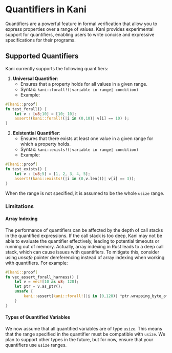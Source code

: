 # Quantifiers in Kani

Quantifiers are a powerful feature in formal verification that allow you to express properties over a range of values. Kani provides experimental support for quantifiers, enabling users to write concise and expressive specifications for their programs.

## Supported Quantifiers

Kani currently supports the following quantifiers:

1. **Universal Quantifier**:
   - Ensures that a property holds for all values in a given range.
   - Syntax: `kani::forall!(|variable in range| condition)`
   - Example:

```rust
#[kani::proof]
fn test_forall() {
    let v : [u8;10] = [10; 10];
    assert!(kani::forall!(|i in (0,10)| v[i] == 10) );
}
```

2. **Existential Quantifier**:
   - Ensures that there exists at least one value in a given range for which a property holds.
   - Syntax: `kani::exists!(|variable in range| condition)`
   - Example:

```rust
#[kani::proof]
fn test_exists() {
    let v : [u8;5] = [1, 2, 3, 4, 5];
    assert!(kani::exists!(|i in (0,v.len())| v[i] == 3));
}
```

When the range is not specified, it is assumed to be the whole `usize` range.

### Limitations

#### Array Indexing

The performance of quantifiers can be affected by the depth of call stacks in the quantified expressions. If the call stack is too deep, Kani may not be able to evaluate the quantifier effectively, leading to potential timeouts or running out of memory. Actually, array indexing in Rust leads to a deep call stack, which can cause issues with quantifiers. To mitigate this, consider using *unsafe* pointer dereferencing instead of array indexing when working with quantifiers. For example:

```rust
#[kani::proof]
fn vec_assert_forall_harness() {
    let v = vec![10 as u8; 128];
    let ptr = v.as_ptr();
    unsafe {
        kani::assert(kani::forall!(|i in (0,128)| *ptr.wrapping_byte_offset(i as isize) == 10), "");
    }
}
```

#### Types of Quantified Variables

We now assume that all quantified variables are of type `usize`. This means that the range specified in the quantifier must be compatible with `usize`.
 We plan to support other types in the future, but for now, ensure that your quantifiers use `usize` ranges.
